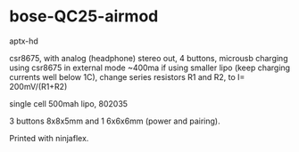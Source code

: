 # bose-QC25-airmod
aptx-hd

csr8675, with analog (headphone) stereo out, 4 buttons, 
microusb charging using csr8675 in external mode ~400ma
if using smaller lipo (keep charging currents well below 1C), 
change series resistors R1 and R2, to I= 200mV/(R1+R2)

single cell 500mah lipo, 802035

3 buttons 8x8x5mm and 1 6x6x6mm (power and pairing).

Printed with ninjaflex.


